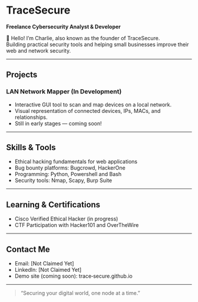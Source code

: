 # TraceSecure

**Freelance Cybersecurity Analyst & Developer**

👋 Hello! I’m Charlie, also known as the founder of TraceSecure.  
Building practical security tools and helping small businesses improve their web and network security.

---

##  Projects

### LAN Network Mapper (In Development)
- Interactive GUI tool to scan and map devices on a local network.
- Visual representation of connected devices, IPs, MACs, and relationships.
- Still in early stages — coming soon!

---

##  Skills & Tools
- Ethical hacking fundamentals for web applications
- Bug bounty platforms: Bugcrowd, HackerOne
- Programming: Python, Powershell and Bash
- Security tools: Nmap, Scapy, Burp Suite

---

##  Learning & Certifications
- Cisco Verified Ethical Hacker (in progress)
- CTF Participation with Hacker101 and OverTheWire

---

##  Contact Me
- Email: [Not Claimed Yet]  
- LinkedIn: [Not Claimed Yet] 
- Demo site (coming soon): trace‑secure.github.io

---

>  “Securing your digital world, one node at a time.”
